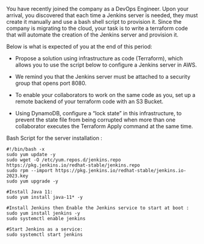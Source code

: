 You have recently joined the company as a DevOps Engineer. Upon your arrival, you discovered that each time a Jenkins server is needed, they must create it manually and use a bash shell script to provision it. Since the company is migrating to the cloud, your task is to write a terraform code that will automate the creation of the Jenkins server and provision it.

Below is what is expected of you at the end of this period:


- Propose a solution using infrastructure as code (Terraform), which allows you to use the script below to configure a Jenkins server in AWS.


- We remind you that the Jenkins server must be attached to a security group that opens port 8080.


- To enable your collaborators to work on the same code as you, set up a remote backend of your terraform code with an S3 Bucket.


- Using DynamoDB, configure a “lock state” in this infrastructure, to prevent the state file from being corrupted when more than one collaborator executes the Terraform Apply command at the same time.
 

Bash Script for the server installation :
```
#!/bin/bash -x
sudo yum update -y
sudo wget -O /etc/yum.repos.d/jenkins.repo https://pkg.jenkins.io/redhat-stable/jenkins.repo
sudo rpm --import https://pkg.jenkins.io/redhat-stable/jenkins.io-2023.key
sudo yum upgrade -y

#Install Java 11:
sudo yum install java-11* -y

#Install Jenkins then Enable the Jenkins service to start at boot :
sudo yum install jenkins -y
sudo systemctl enable jenkins

#Start Jenkins as a service:
sudo systemctl start jenkins

````
